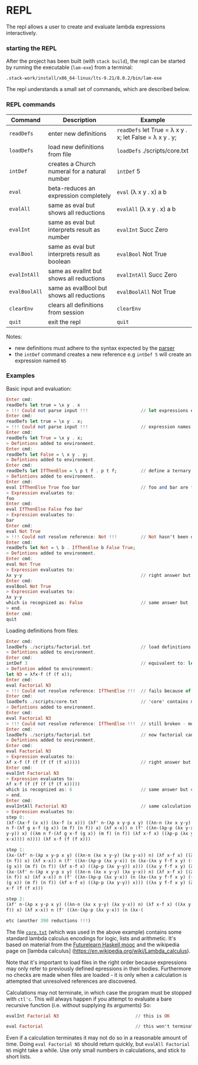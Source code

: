 # REPL
The repl allows a user to create and evaluate lambda expressions interactively.

### starting the REPL

After the project has been built (with `stack build`), the repl can be started by running the executable (`lam-exe`) from a terminal:
````text
.stack-work/install/x86_64-linux/lts-9.21/8.0.2/bin/lam-exe
````
The repl understands a small set of commands, which are described below.

### REPL commands

| Command | Description | Example |
| -------- | -------- | -------- |
| `readDefs` | enter new definitions| `readDefs` let True  = λ x y . x; let False = λ x y . y;  |
| `loadDefs` | load new definitions from file | `loadDefs` ./scripts/core.txt |
| `intDef`   | creates a Church numeral for a natural number | `intDef` 5 |
| `eval`     | beta-reduces an expression completely | `eval` (λ x y . x) a b |
| `evalAll`  | same as eval but shows all reductions | `evalAll` (λ x y . x) a b |
| `evalInt`  | same as eval but interprets result as number | `evalInt` Succ Zero |
| `evalBool`  | same as eval but interprets result as boolean | `evalBool` Not True |
| `evalIntAll` | same as evalInt but shows all reductions | `evalIntAll` Succ Zero |
| `evalBoolAll` | same as evalBool but shows all reductions | `evalBoolAll` Not True |
| `clearEnv` | clears all definitions from session | `clearEnv` |
| `quit`   | exit the repl | `quit` |


Notes:

* new definitions must adhere to the syntax expected by the [parser](./Syntax.md)
* the `intDef` command creates a new reference e.g `intDef 5` will create an expression named `N5`

### Examples

Basic input and evaluation:

````haskell
Enter cmd:
readDefs let true = \x y . x                         
> !!! Could not parse input !!!                    // let expressions end with a semi-colon
Enter cmd:
readDefs let true = \x y . x;
> !!! Could not parse input !!!                    // expression names begin with capital letters
Enter cmd:
readDefs let True = \x y . x;
> Defintions added to environment.
Enter cmd:
readDefs let False = \ x y . y;
> Defintions added to environment.
Enter cmd:
readDefs let IfThenElse = \ p t f . p t f;         // define a ternary boolean operator
> Defintions added to environment.
Enter cmd:
eval IfThenElse True foo bar                       // foo and bar are free lambda terms
> Expression evaluates to:
foo
Enter cmd:
eval IfThenElse False foo bar
> Expression evaluates to:
bar
Enter cmd:
eval Not True
> !!! Could not resolve reference: Not !!!         // Not hasn't been defined yet
Enter cmd:
readDefs let Not = \ b . IfThenElse b False True;
> Defintions added to environment.
Enter cmd:
eval Not True
> Expression evaluates to:
λx y⋅y                                             // right answer but not easy to interpret
Enter cmd:
evalBool Not True
> Expression evaluates to:
λx y⋅y
which is recognized as: False                      // same answer but 'cast' to boolean
> end.
Enter cmd:
quit
````

Loading definitions from files:

````haskell
Enter cmd:
loadDefs ./scripts/factorial.txt                   // load definitions from file
> Defintions added to environment.
Enter cmd:
intDef 3                                           // equivalent to: let N3 = λfx⋅f (f (f x));
> Defintion added to environment: 
let N3 = λfx⋅f (f (f x));
Enter cmd:
eval Factorial N3
> !!! Could not resolve reference: IfThenElse !!!  // fails because of missing definition
Enter cmd:
loadDefs ./scripts/core.txt                        // 'core' contains missing definitions
> Defintions added to environment.
Enter cmd:
eval Factorial N3
> !!! Could not resolve reference: IfThenElse !!!  // still broken - must load factorial.txt again
Enter cmd:
loadDefs ./scripts/factorial.txt                   // now factorial can see 'core' definitions
> Defintions added to environment.
Enter cmd:
eval Factorial N3
> Expression evaluates to:
λf x⋅f (f (f (f (f (f x)))))                       // right answer but hard to interpret
Enter cmd:
evalInt Factorial N3
> Expression evaluates to:
λf x⋅f (f (f (f (f (f x)))))
which is recognized as: 6                          // same answer but cast to integer
> end.
Enter cmd:
evalIntAll Factorial N3                            // same calculation but showing reductions
> Expression evaluates to:
step 0:
(λf⋅(λx⋅f (x x)) (λx⋅f (x x))) (λf' n⋅(λp x y⋅p x y) ((λn⋅n (λx x y⋅y) (λx y⋅x)) n) (λf x⋅f x) ((λx y⋅y ((λm
n f⋅(λf g x⋅f (g x)) (m f) (n f)) x) (λf x⋅x)) n (f' ((λn⋅(λp⋅p (λx y⋅x)) (n (λx⋅(λx y f⋅f x y) ((λp⋅p (λx
y⋅y)) x) ((λm n f⋅(λf g x⋅f (g x)) (m f) (n f)) (λf x⋅f x) ((λp⋅p (λx y⋅y)) x))) ((λx y f⋅f x y) (λf x⋅x) (λf
x⋅x)))) n)))) (λf x⋅f (f (f x)))

step 1:
(λx⋅(λf' n⋅(λp x y⋅p x y) ((λn⋅n (λx x y⋅y) (λx y⋅x)) n) (λf x⋅f x) ((λx y⋅y ((λm n f⋅(λf g x⋅f (g x)) (m f)
(n f)) x) (λf x⋅x)) n (f' ((λn⋅(λp⋅p (λx y⋅x)) (n (λx⋅(λx y f⋅f x y) ((λp⋅p (λx y⋅y)) x) ((λm n f⋅(λf g x⋅f
(g x)) (m f) (n f)) (λf x⋅f x) ((λp⋅p (λx y⋅y)) x))) ((λx y f⋅f x y) (λf x⋅x) (λf x⋅x)))) n)))) (x x))
(λx⋅(λf' n⋅(λp x y⋅p x y) ((λn⋅n (λx x y⋅y) (λx y⋅x)) n) (λf x⋅f x) ((λx y⋅y ((λm n f⋅(λf g x⋅f (g x)) (m f)
(n f)) x) (λf x⋅x)) n (f' ((λn⋅(λp⋅p (λx y⋅x)) (n (λx⋅(λx y f⋅f x y) ((λp⋅p (λx y⋅y)) x) ((λm n f⋅(λf g x⋅f
(g x)) (m f) (n f)) (λf x⋅f x) ((λp⋅p (λx y⋅y)) x))) ((λx y f⋅f x y) (λf x⋅x) (λf x⋅x)))) n)))) (x x)) (λf
x⋅f (f (f x)))

step 2:
(λf' n⋅(λp x y⋅p x y) ((λn⋅n (λx x y⋅y) (λx y⋅x)) n) (λf x⋅f x) ((λx y⋅y ((λm n f⋅(λf g x⋅f (g x)) (m f) (n
f)) x) (λf x⋅x)) n (f' ((λn⋅(λp⋅p (λx y⋅x)) (n (λx⋅(

etc (another 390 reductions !!!)
````

The file [`core.txt`](../scripts/core.txt) (which was used in the above example) contains some standard lambda calculus encodings for logic, lists and arithmetic. It's based on material from the [Futurelearn Haskell mooc](https://www.futurelearn.com/courses/functional-programming-haskell) and the wikipedia page on [lambda calculus] (https://en.wikipedia.org/wiki/Lambda_calculus).

Note that it's important to load files in the right order because expressions may only refer to previously defined epressions in their bodies. Furthermore no checks are made when files are loaded - it is only when a calculation is attempted that unresolved references are discovered.

Calculations may not terminate, in which case the program must be stopped with `ctl'c`. This will always happen if you attempt to evaluate a bare recursive function (i.e. without supplying its arguments) So:
````haskell
evalInt Factorial N3                             // this is OK

eval Factorial                                   // this won't terminate
````
Even if a calculation terminates it may not do so in a reasonable amount of time. Doing `eval Factorial N5` should return quickly, but `evalAll Factorial N5` might take a while. Use only small numbers in calculations, and stick to short lists.
